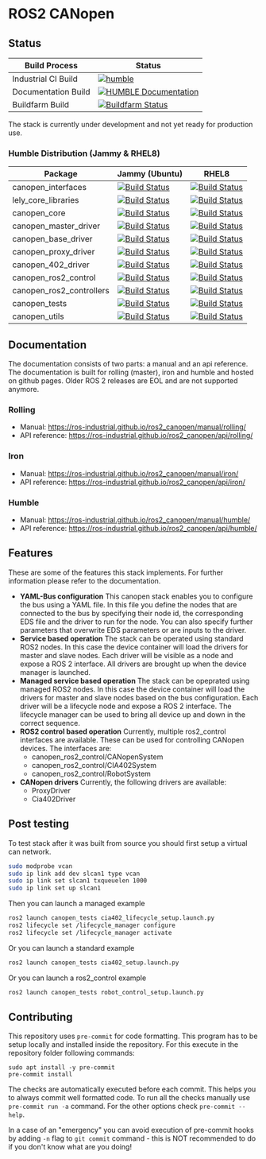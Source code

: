 # ROS2 CANopen

## Status

| Build Process       | Status                                                                                                                                                                                                                    |
| ------------------- | ------------------------------------------------------------------------------------------------------------------------------------------------------------------------------------------------------------------------- |
| Industrial CI Build | [![humble](https://github.com/ros-industrial/ros2_canopen/actions/workflows/humble.yml/badge.svg)](https://github.com/ros-industrial/ros2_canopen/actions/workflows/humble.yml)                                           |
| Documentation Build | [![HUMBLE Documentation](https://github.com/ros-industrial/ros2_canopen/actions/workflows/humble_documentation.yml/badge.svg)](https://github.com/ros-industrial/ros2_canopen/actions/workflows/humble_documentation.yml) |
| Buildfarm Build     | [![Buildfarm Status](https://build.ros2.org/job/Hdev__ros2_canopen__ubuntu_jammy_amd64/badge/icon)](https://build.ros2.org/job/Hdev__ros2_canopen__ubuntu_jammy_amd64/)                                                   |

The stack is currently under development and not yet ready for production use.

### Humble Distribution (Jammy & RHEL8)

| Package                  | Jammy (Ubuntu)                                                                                                                                                                                                        | RHEL8                                                                                                                                                                                                                   |
| ------------------------ | --------------------------------------------------------------------------------------------------------------------------------------------------------------------------------------------------------------------- | ----------------------------------------------------------------------------------------------------------------------------------------------------------------------------------------------------------------------- |
| canopen_interfaces       | [![Build Status](https://build.ros2.org/job/Hbin_uJ64__canopen_interfaces__ubuntu_jammy_amd64__binary/badge/icon)](https://build.ros2.org/job/Hbin_uJ64__canopen_interfaces__ubuntu_jammy_amd64__binary/)             | [![Build Status](https://build.ros2.org/job/Hbin_rhel_el864__canopen_interfaces__rhel_8_x86_64__binary/badge/icon)](https://build.ros2.org/job/Hbin_rhel_el864__canopen_interfaces__rhel_8_x86_64__binary/)             |
| lely_core_libraries      | [![Build Status](https://build.ros2.org/job/Hbin_uJ64__lely_core_libraries__ubuntu_jammy_amd64__binary/badge/icon)](https://build.ros2.org/job/Hbin_uJ64__lely_core_libraries__ubuntu_jammy_amd64__binary/)           | [![Build Status](https://build.ros2.org/job/Hbin_rhel_el864__lely_core_libraries__rhel_8_x86_64__binary/badge/icon)](https://build.ros2.org/job/Hbin_rhel_el864__lely_core_libraries__rhel_8_x86_64__binary/)           |
| canopen_core             | [![Build Status](https://build.ros2.org/job/Hbin_uJ64__canopen_core__ubuntu_jammy_amd64__binary/badge/icon)](https://build.ros2.org/job/Hbin_uJ64__canopen_core__ubuntu_jammy_amd64__binary/)                         | [![Build Status](https://build.ros2.org/job/Hbin_rhel_el864__canopen_core__rhel_8_x86_64__binary/badge/icon)](https://build.ros2.org/job/Hbin_rhel_el864__canopen_core__rhel_8_x86_64__binary/)                         |
| canopen_master_driver    | [![Build Status](https://build.ros2.org/job/Hbin_uJ64__canopen_master_driver__ubuntu_jammy_amd64__binary/badge/icon)](https://build.ros2.org/job/Hbin_uJ64__canopen_master_driver__ubuntu_jammy_amd64__binary/)       | [![Build Status](https://build.ros2.org/job/Hbin_rhel_el864__canopen_master_driver__rhel_8_x86_64__binary/badge/icon)](https://build.ros2.org/job/Hbin_rhel_el864__canopen_master_driver__rhel_8_x86_64__binary/)       |
| canopen_base_driver      | [![Build Status](https://build.ros2.org/job/Hbin_uJ64__canopen_base_driver__ubuntu_jammy_amd64__binary/badge/icon)](https://build.ros2.org/job/Hbin_uJ64__canopen_base_driver__ubuntu_jammy_amd64__binary/)           | [![Build Status](https://build.ros2.org/job/Hbin_rhel_el864__canopen_base_driver__rhel_8_x86_64__binary/badge/icon)](https://build.ros2.org/job/Hbin_rhel_el864__canopen_base_driver__rhel_8_x86_64__binary/)           |
| canopen_proxy_driver     | [![Build Status](https://build.ros2.org/job/Hbin_uJ64__canopen_proxy_driver__ubuntu_jammy_amd64__binary/badge/icon)](https://build.ros2.org/job/Hbin_uJ64__canopen_proxy_driver__ubuntu_jammy_amd64__binary/)         | [![Build Status](https://build.ros2.org/job/Hbin_rhel_el864__canopen_proxy_driver__rhel_8_x86_64__binary/badge/icon)](https://build.ros2.org/job/Hbin_rhel_el864__canopen_proxy_driver__rhel_8_x86_64__binary/)         |
| canopen_402_driver       | [![Build Status](https://build.ros2.org/job/Hbin_uJ64__canopen_402_driver__ubuntu_jammy_amd64__binary/badge/icon)](https://build.ros2.org/job/Hbin_uJ64__canopen_402_driver__ubuntu_jammy_amd64__binary/)             | [![Build Status](https://build.ros2.org/job/Hbin_rhel_el864__canopen_402_driver__rhel_8_x86_64__binary/badge/icon)](https://build.ros2.org/job/Hbin_rhel_el864__canopen_402_driver__rhel_8_x86_64__binary/)             |
| canopen_ros2_control     | [![Build Status](https://build.ros2.org/job/Hbin_uJ64__canopen_ros2_control__ubuntu_jammy_amd64__binary/badge/icon)](https://build.ros2.org/job/Hbin_uJ64__canopen_ros2_control__ubuntu_jammy_amd64__binary/)         | [![Build Status](https://build.ros2.org/job/Hbin_rhel_el864__canopen_ros2_control__rhel_8_x86_64__binary/badge/icon)](https://build.ros2.org/job/Hbin_rhel_el864__canopen_ros2_control__rhel_8_x86_64__binary/)         |
| canopen_ros2_controllers | [![Build Status](https://build.ros2.org/job/Hbin_uJ64__canopen_ros2_controllers__ubuntu_jammy_amd64__binary/badge/icon)](https://build.ros2.org/job/Hbin_uJ64__canopen_ros2_controllers__ubuntu_jammy_amd64__binary/) | [![Build Status](https://build.ros2.org/job/Hbin_rhel_el864__canopen_ros2_controllers__rhel_8_x86_64__binary/badge/icon)](https://build.ros2.org/job/Hbin_rhel_el864__canopen_ros2_controllers__rhel_8_x86_64__binary/) |
| canopen_tests            | [![Build Status](https://build.ros2.org/job/Hbin_uJ64__canopen_tests__ubuntu_jammy_amd64__binary/badge/icon)](https://build.ros2.org/job/Hbin_uJ64__canopen_tests__ubuntu_jammy_amd64__binary/)                       | [![Build Status](https://build.ros2.org/job/Hbin_rhel_el864__canopen_tests__rhel_8_x86_64__binary/badge/icon)](https://build.ros2.org/job/Hbin_rhel_el864__canopen_tests__rhel_8_x86_64__binary/)                       |
| canopen_utils            | [![Build Status](https://build.ros2.org/job/Hbin_uJ64__canopen_utils__ubuntu_jammy_amd64__binary/badge/icon)](https://build.ros2.org/job/Hbin_uJ64__canopen_utils__ubuntu_jammy_amd64__binary/)                       | [![Build Status](https://build.ros2.org/job/Hbin_rhel_el864__canopen_utils__rhel_8_x86_64__binary/badge/icon)](https://build.ros2.org/job/Hbin_rhel_el864__canopen_utils__rhel_8_x86_64__binary/)                       |

## Documentation

The documentation consists of two parts: a manual and an api reference.
The documentation is built for rolling (master), iron and humble and hosted on github pages.
Older ROS 2 releases are EOL and are not supported anymore.

### Rolling

- Manual: https://ros-industrial.github.io/ros2_canopen/manual/rolling/
- API reference: https://ros-industrial.github.io/ros2_canopen/api/rolling/

### Iron

- Manual: https://ros-industrial.github.io/ros2_canopen/manual/iron/
- API reference: https://ros-industrial.github.io/ros2_canopen/api/iron/

### Humble

- Manual: https://ros-industrial.github.io/ros2_canopen/manual/humble/
- API reference: https://ros-industrial.github.io/ros2_canopen/api/humble/

## Features

These are some of the features this stack implements. For further information please refer to the documentation.

- **YAML-Bus configuration**
  This canopen stack enables you to configure the bus using a YAML file. In this file you define the nodes that are connected to the bus by specifying their node id, the corresponding EDS file and the driver to run for the node. You can also specify further parameters that overwrite EDS parameters or are inputs to the driver.
- **Service based operation**
  The stack can be operated using standard ROS2 nodes. In this case the device container will load the drivers for master and slave nodes. Each driver will be visible as a
  node and expose a ROS 2 interface. All drivers are brought up when the device manager is launched.
- **Managed service based operation**
  The stack can be opeprated using managed ROS2 nodes. In
  this case the device container will load the drivers for master and slave nodes based on the bus configuration. Each driver will be a lifecycle node and expose a ROS 2 interface. The lifecycle manager can be used to bring all
  device up and down in the correct sequence.
- **ROS2 control based operation**
  Currently, multiple ros2_control interfaces are available. These can be used for controlling CANopen devices. The interfaces are:
  - canopen_ros2_control/CANopenSystem
  - canopen_ros2_control/CIA402System
  - canopen_ros2_control/RobotSystem
- **CANopen drivers**
  Currently, the following drivers are available:
  - ProxyDriver
  - Cia402Driver

## Post testing

To test stack after it was built from source you should first setup a virtual can network.

```bash
sudo modprobe vcan
sudo ip link add dev slcan1 type vcan
sudo ip link set slcan1 txqueuelen 1000
sudo ip link set up slcan1
```

Then you can launch a managed example

```bash
ros2 launch canopen_tests cia402_lifecycle_setup.launch.py
ros2 lifecycle set /lifecycle_manager configure
ros2 lifecycle set /lifecycle_manager activate
```

Or you can launch a standard example

```bash
ros2 launch canopen_tests cia402_setup.launch.py
```

Or you can launch a ros2_control example

```bash
ros2 launch canopen_tests robot_control_setup.launch.py
```

## Contributing

This repository uses `pre-commit` for code formatting.
This program has to be setup locally and installed inside the repository.
For this execute in the repository folder following commands:

```
sudo apt install -y pre-commit
pre-commit install
```

The checks are automatically executed before each commit.
This helps you to always commit well formatted code.
To run all the checks manually use `pre-commit run -a` command.
For the other options check `pre-commit --help`.

In a case of an "emergency" you can avoid execution of pre-commit hooks by adding `-n` flag to `git commit` command - this is NOT recommended to do if you don't know what are you doing!
